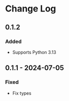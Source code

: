 # Change Log

## 0.1.2

### Added

- Supports Python 3.13

## 0.1.1 - 2024-07-05

### Fixed

- Fix types
